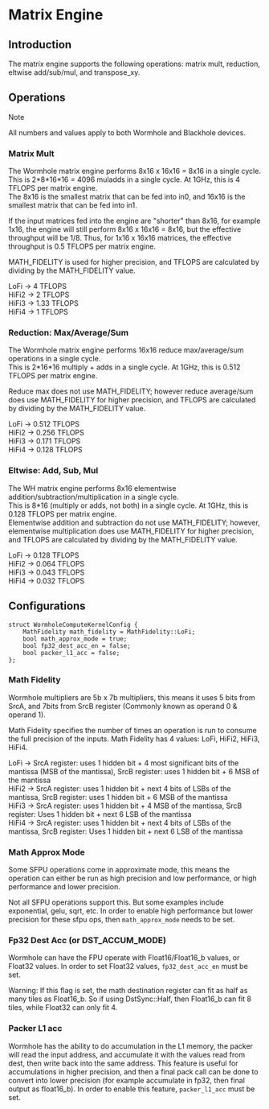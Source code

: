 # Matrix Engine

## Introduction

The matrix engine supports the following operations: matrix mult, reduction, eltwise add/sub/mul, and transpose_xy.

## Operations

>[!NOTE]
>All numbers and values apply to both Wormhole and Blackhole devices.

### Matrix Mult

The Wormhole matrix engine performs 8x16 x 16x16 = 8x16 in a single cycle. \
This is 2*8\*16\*16 = 4096 muladds in a single cycle. At 1GHz, this is 4 TFLOPS per matrix engine. \
The 8x16 is the smallest matrix that can be fed into in0, and 16x16 is the
smallest matrix that can be fed into in1.

If the input matrices fed into the engine are "shorter" than 8x16, for example 1x16, the engine will still perform 8x16 x 16x16 = 8x16, but the effective throughput will be 1/8.
Thus, for 1x16 x 16x16 matrices, the effective throughput is 0.5 TFLOPS per matrix engine.

MATH_FIDELITY is used for higher precision, and TFLOPS are calculated by dividing by the MATH_FIDELITY value.

LoFi ->  4 TFLOPS \
HiFi2 -> 2 TFLOPS \
HiFi3 -> 1.33 TFLOPS \
HiFi4 -> 1 TFLOPS

### Reduction: Max/Average/Sum
The Wormhole matrix engine performs 16x16 reduce max/average/sum operations in a single cycle. \
This is 2*16\*16 multiply + adds in a single cycle. At 1GHz, this is 0.512 TFLOPS per matrix engine.

Reduce max does not use MATH_FIDELITY; however reduce average/sum does use MATH_FIDELITY for higher precision, and TFLOPS are calculated by dividing by the MATH_FIDELITY value.

LoFi ->  0.512 TFLOPS \
HiFi2 -> 0.256 TFLOPS \
HiFi3 -> 0.171 TFLOPS \
HiFi4 -> 0.128 TFLOPS

### Eltwise: Add, Sub, Mul
The WH matrix engine performs 8x16 elementwise addition/subtraction/multiplication in a single cycle. \
This is 8\*16 (multiply or adds, not both) in a single cycle. At 1GHz, this is 0.128 TFLOPS per matrix engine. \
Elementwise addition and subtraction do not use MATH_FIDELITY; however, elementwise multiplication does use MATH_FIDELITY for higher precision, and TFLOPS are calculated by dividing by the MATH_FIDELITY value.

LoFi ->  0.128 TFLOPS \
HiFi2 -> 0.064 TFLOPS \
HiFi3 -> 0.043 TFLOPS \
HiFi4 -> 0.032 TFLOPS

## Configurations

```
struct WormholeComputeKernelConfig {
    MathFidelity math_fidelity = MathFidelity::LoFi;
    bool math_approx_mode = true;
    bool fp32_dest_acc_en = false;
    bool packer_l1_acc = false;
};

```

### Math Fidelity

Wormhole multipliers are 5b x 7b multipliers, this means it uses 5 bits from SrcA, and 7bits from SrcB register (Commonly known as operand 0 & operand 1).

Math Fidelity specifies the number of times an operation is run to consume the full precision of the inputs. Math Fidelity has 4 values: LoFi, HiFi2, HiFi3, HiFi4.

LoFi -> SrcA register: uses 1 hidden bit + 4 most significant bits of the mantissa (MSB of the mantissa), SrcB register: uses 1 hidden bit + 6 MSB of the mantissa \
HiFi2 -> SrcA register: uses 1 hidden bit + next 4 bits of LSBs of the mantissa, SrcB register: uses 1 hidden bit + 6 MSB of the mantissa \
HiFi3 -> SrcA register: uses 1 hidden bit + 4 MSB of the mantissa, SrcB register: Uses 1 hidden bit + next 6 LSB of the mantissa \
HiFi4 -> SrcA register: uses 1 hidden bit + next 4 bits of LSBs of the mantissa, SrcB register: Uses 1 hidden bit + next 6 LSB of the mantissa

### Math Approx Mode

Some SFPU operations come in approximate mode, this means the operation can either be run as high precision and low performance, or high performance and lower precision.

Not all SFPU operations support this. But some examples include exponential, gelu, sqrt, etc. In order to enable high performance but lower precision for these sfpu ops, then `math_approx_mode` needs to be set.

### Fp32 Dest Acc (or DST_ACCUM_MODE)

Wormhole can have the FPU operate with Float16/Float16_b values, or Float32 values. In order to set Float32 values, `fp32_dest_acc_en` must be set.

Warning: If this flag is set, the math destination register can fit as half as many tiles as Float16_b. So if using DstSync::Half, then Float16_b can fit 8 tiles, while Float32 can only fit 4.

### Packer L1 acc

Wormhole has the ability to do accumulation in the L1 memory, the packer will read the input address, and accumulate it with the values read from dest, then write back into the same address.
This feature is useful for accumulations in higher precision, and then a final pack call can be done to convert into lower precision (for example accumulate in fp32, then final output as float16_b).
In order to enable this feature, `packer_l1_acc` must be set.
